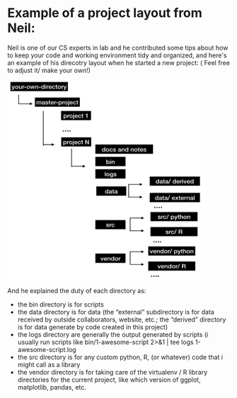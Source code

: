 # Example of a project layout from Neil:

Neil is one of our CS experts in lab and he contributed some tips about how to keep your code and working environment tidy and organized, and here's an example of his direcotry layout when he started a new project:
( Feel free to adjust it/ make your own!)

<img src="https://github.com/hall-lab/cluster_intro/blob/master/projec_layout_exp.png" width="450" height="450" />

And he explained the duty of each directory as:
* the bin directory is for scripts
* the data directory is for data (the “external” subdirectory is for data received by outside collaborators, website, etc.;  the “derived” directory is for data generate by code created in this project)
* the logs directory are generally the output generated by scripts (i usually run scripts like bin/1-awesome-script 2>&1 | tee logs 1-awesome-script.log
* the src directory is for any custom python, R, (or whatever) code that i might call as a library
* the vendor directory is for taking care of the virtualenv / R library directories for the current project, like which version of ggplot, matplotlib, pandas, etc.  





